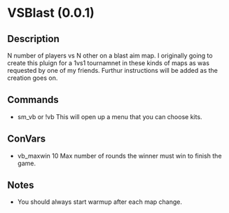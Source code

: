 # VSBlast (0.0.1)

## Description
N number of players vs N other on a blast aim map.
I originally going to create this pluign for a 1vs1 tournamnet in these kinds of maps as was requested by one of my friends.
Furthur instructions will be added as the creation goes on.

## Commands

- sm_vb or !vb
This will open up a menu that you can choose kits.

## ConVars

- vb_maxwin 10
Max number of rounds the winner must win to finish the game.

## Notes

- You should always start warmup after each map change.